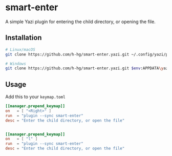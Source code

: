 # smart-enter

A simple Yazi plugin for entering the child directory, or opening the file.

## Installation

```sh
# Linux/macOS
git clone https://github.com/h-hg/smart-enter.yazi.git ~/.config/yazi/plugins/smart-enter.yazi

# Windows
git clone https://github.com/h-hg/smart-enter.yazi.git $env:APPDATA\yazi\config\plugins\smart-enter.yazi
```

## Usage

Add this to your `keymap.toml`

```toml
[[manager.prepend_keymap]]
on   = [ "<Right>" ]
run  = "plugin --sync smart-enter"
desc = "Enter the child directory, or open the file"


[[manager.prepend_keymap]]
on   = [ "l" ]
run  = "plugin --sync smart-enter"
desc = "Enter the child directory, or open the file"
```
